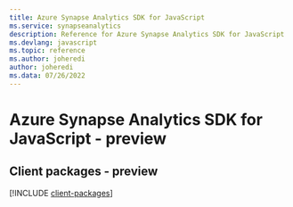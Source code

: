 ```yaml
---
title: Azure Synapse Analytics SDK for JavaScript
ms.service: synapseanalytics
description: Reference for Azure Synapse Analytics SDK for JavaScript
ms.devlang: javascript
ms.topic: reference
ms.author: joheredi
author: joheredi
ms.data: 07/26/2022
---
```

# Azure Synapse Analytics SDK for JavaScript - preview

## Client packages - preview
[!INCLUDE [client-packages](synapse-analytics-client-index.md)]